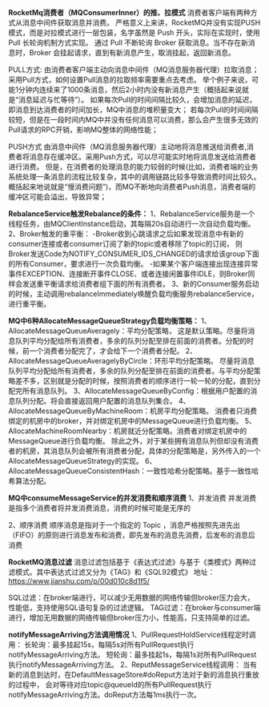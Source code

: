 **RocketMq消费者（MQConsumerInner）的推、拉模式**
    消费者客户端有两种方式从消息中间件获取消息并消费。
    严格意义上来讲，RocketMQ并没有实现PUSH模式，而是对拉模式进行一层包装，名字虽然是 Push 开头，实际在实现时，使用 Pull 长轮询机制方式实现。
    通过 Pull 不断轮询 Broker 获取消息。当不存在新消息时，Broker 会挂起请求，直到有新消息产生，取消挂起，返回新消息。

PULL方式:
    由消费者客户端主动向消息中间件（MQ消息服务器代理）拉取消息；采用Pull方式，如何设置Pull消息的拉取频率需要重点去考虑。
    举个例子来说，可能1分钟内连续来了1000条消息，然后2小时内没有新消息产生（概括起来说就是“消息延迟与忙等待”）。
    如果每次Pull的时间间隔比较久，会增加消息的延迟，即消息到达消费者的时间加长，MQ中消息的堆积量变大；
    若每次Pull的时间间隔较短，但是在一段时间内MQ中并没有任何消息可以消费，那么会产生很多无效的Pull请求的RPC开销，影响MQ整体的网络性能；

PUSH方式
    由消息中间件（MQ消息服务器代理）主动地将消息推送给消费者,消费者将消息存在缓冲区。采用Push方式，可以尽可能实时地将消息发送给消费者进行消费。
    但是，在消费者的处理消息的能力较弱的时候(比如，消费者端的业务系统处理一条消息的流程比较复杂，其中的调用链路比较多导致消费时间比较久。
    概括起来地说就是“慢消费问题”)，而MQ不断地向消费者Push消息，消费者端的缓冲区可能会溢出，导致异常；
    
**RebalanceService触发Rebalance的条件：**
1、RebalanceService服务是一个线程任务，由MQClientInstance启动，其每隔20s自动进行一次自动负载均衡。
2、Broker触发的重平衡：
    -Broker收到心跳请求之后如果发现消息中有新的consumer连接或者consumer订阅了新的topic或者移除了topic的订阅， 
        则Broker发送Code为NOTIFY_CONSUMER_IDS_CHANGED的请求给该group下面的所有Consumer，要求进行一次负载均衡。
    -如果某个客户端连接出现连接异常事件EXCEPTION、连接断开事件CLOSE、或者连接闲置事件IDLE，则Broker同样会发送重平衡请求给消费者组下面的所有消费者。
3、新的Consumer服务启动的时候，主动调用rebalanceImmediately唤醒负载均衡服务rebalanceService，进行重平衡。



**MQ中6种AllocateMessageQueueStrategy负载均衡策略：**
1、AllocateMessageQueueAveragely：平均分配策略，
    这是默认策略。尽量将消息队列平均分配给所有消费者，多余的队列分配至排在前面的消费者。分配的时候，前一个消费者分配完了，才会给下一个消费者分配。
2、AllocateMessageQueueAveragelyByCircle：环形平均分配策略。
    尽量将消息队列平均分配给所有消费者，多余的队列分配至排在前面的消费者。与平均分配策略差不多，区别就是分配的时候，按照消费者的顺序进行一轮一轮的分配，直到分配完所有消息队列。
3、AllocateMessageQueueByConfig：根据用户配置的消息队列分配。将会直接返回用户配置的消息队列集合。
4、AllocateMessageQueueByMachineRoom：机房平均分配策略。
    消费者只消费绑定的机房中的broker，并对绑定机房中的MessageQueue进行负载均衡。
5、AllocateMachineRoomNearby：机房就近分配策略。消费者对绑定机房中的MessageQueue进行负载均衡。
    除此之外，对于某些拥有消息队列但却没有消费者的机房，其消息队列会被所有消费者分配，具体的分配策略是，另外传入的一个AllocateMessageQueueStrategy的实现。
6、AllocateMessageQueueConsistentHash：一致性哈希分配策略。基于一致性哈希算法分配。


**MQ中consumeMessageService的并发消费和顺序消费**
1、并发消费
并发消费是指多个消费者将并发消费消息，消费的时候可能是无序的

2、顺序消费
顺序消息是指对于一个指定的 Topic ，消息严格按照先进先出（FIFO）的原则进行消息发布和消费，即先发布的消息先消费，后发布的消息后消费

**RocketMQ消息过滤**
消息过滤包括基于《表达式过滤》与基于《类模式》两种过滤模式。其中表达式过滤又分为《TAG》和《SQL92模式》
地址：https://www.jianshu.com/p/00d010c8d1f5/

SQL过滤：在broker端进行，可以减少无用数据的网络传输但broker压力会大，性能低，支持使用SQL语句复杂的过滤逻辑。
TAG过滤：在broker与consumer端进行，增加无用数据的网络传输但broker压力小，性能高，只支持简单的过滤。

**notifyMessageArriving方法调用情况**
1、PullRequestHoldService线程定时调用：
    长轮询：最多挂起15s，每隔5s对所有PullRequest执行notifyMessageArriving方法。
    短轮询：最多挂起1s，每隔1s对所有PullRequest执行notifyMessageArriving方法。
2、ReputMessageService线程调用：
    当有新的消息到达时，在DefaultMessageStore#doReput方法对于新的消息执行重放的过程中，
    会对等待对应topic@queueId的所有PullRequest执行notifyMessageArriving方法。doReput方法每1ms执行一次。